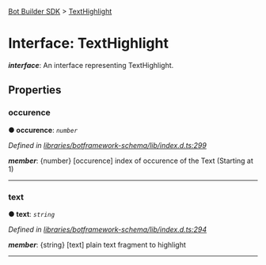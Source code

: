 [Bot Builder SDK](../README.md) > [TextHighlight](../interfaces/botbuilder.texthighlight.md)



# Interface: TextHighlight

*__interface__*: An interface representing TextHighlight.



## Properties
<a id="occurence"></a>

###  occurence

**●  occurence**:  *`number`* 

*Defined in [libraries/botframework-schema/lib/index.d.ts:299](https://github.com/Microsoft/botbuilder-js/blob/c748a95/libraries/botframework-schema/lib/index.d.ts#L299)*


*__member__*: {number} [occurence] index of occurence of the Text (Starting at 1)





___

<a id="text"></a>

###  text

**●  text**:  *`string`* 

*Defined in [libraries/botframework-schema/lib/index.d.ts:294](https://github.com/Microsoft/botbuilder-js/blob/c748a95/libraries/botframework-schema/lib/index.d.ts#L294)*


*__member__*: {string} [text] plain text fragment to highlight





___



